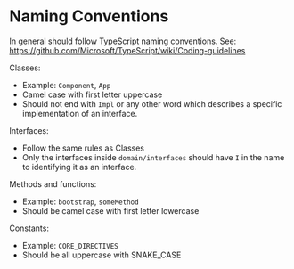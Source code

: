# Naming Conventions

In general should follow TypeScript naming conventions.
See: https://github.com/Microsoft/TypeScript/wiki/Coding-guidelines

Classes:

- Example: `Component`, `App`
- Camel case with first letter uppercase
- Should not end with `Impl` or any other word which describes a specific implementation of an
  interface.

Interfaces:

- Follow the same rules as Classes
- Only the interfaces inside `domain/interfaces` should have `I` in the name to identifying it as an interface.

Methods and functions:

- Example: `bootstrap`, `someMethod`
- Should be camel case with first letter lowercase

Constants:

- Example: `CORE_DIRECTIVES`
- Should be all uppercase with SNAKE_CASE
